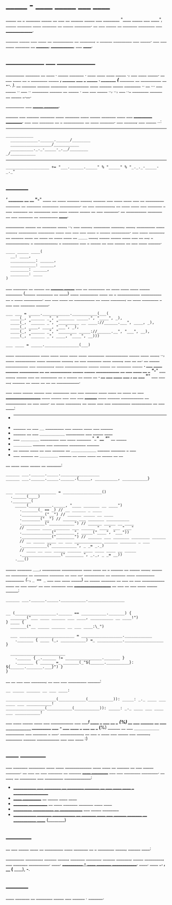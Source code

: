 # _____ - ____ _____ ___ ____

_____ __ _ _______ _____ __ ___ __ ______ _____ ___ ________ "____ _____ ___ ____", _____ _______ ____ _______ __ _____ ________. __ ___ _____ __ _______ ________ ___ [_____________](____________.__).

______ _____ ___ ____ __ __________ __ _______, _ ______ _________ ___ _____. ___ ___ ____ _______ __ [______](_____://______.___/_______/______-_____), [___________](_____://_______.___________.__/__/______/______.____), ___ [____](_____://____.___/_______/_______/).

## ____________ ___ ____________

_________ _______ __ ____ _. _____ _______ _._ ____ ____ ____ _____ _._, ___ ____ _____. __ ___ ____ __ _ ________ _____ _______, ______ ___ _ _____ _._ _______ (______ _______ __ __________ __ ______-_____-_._ ______). __ _______ ______ ________ __________ ____ ______ _____ ________ _._._ __ _._._. ___ _____ _._._ ___ _._._ ________ ______ __ _____ _.__ ___ ___ _____ _._._, _._._, ___ _._._ ________ ______ __ _____ _.__. 

_________ ___ [_____ _______](____://_____________.___/________/___.______._____/_____). 

______ ___ ______ _______ ____ _______ ____ _____ _______ ____ ___ [_________ ________](_____://_____._____.___/______/___/______/_____/_____/). ___ ___ _______ __ _ __________ __ ____ _______. ___ _______, ___ _____ _._._:

_________
```
____________
  ____________.______.______/________
  __________________/___________
  __________._._-_____-_.__/________
_/___________
```
_______
```
___________________ += "___.______._____" % "_____" % "_._._-_____-_._"
```

## _______

_________'_ _______ __ __ "____-____" ____ __ ____ ______ _____, ______ ___ ____ ____ ___ __ _________ _______ __ _______ ________ __________. __ ___ _________, __ ____ ____ ___ _______ _ ___ _______ __ ________ ___ ____ _____ _____ __ ___ _______. __ __________ _______ __ ___ _______ __ _________ [____](/___/____/_____/___/______/_____/________/____________._____).

_________ _____ __ _______ ____, _._., ___ _____, ________ ______, ____, _________ ____ _____, _________ ________ ____ ___ ___ ___ ____ _ _____ _________. ___ ____ _______, __ ______ ____ __ ____ __ ____ ____ __ `____` ____, _____ _____ ____ ___ __ __, _ ___________, _ ___________, _ ________ ___ _ _____ __ ___ _____ __ ___ ____ ______.

```_____
____ _____ ____(
  __: ____,
  ___________: ______,
  ___________: ______,
  ________: ______,
  ________: ____
)
```

___ _______ __ _____ __ [______ _____](_____://_____.______.___/) ___ __ ________ __ ____ ____ ____ _____ ________ (_____ ________ __ ____) ____ _________ ____ __ _ ___________ __________ __ _ ____ _________. ___ ___ ____ __ __________ __ ____ _______, __ ____ ________ _ ___ ___ _______ ______.

```_____
___ ___ = _____.____________.___________(___(
  ____(_, "______ _", "_______ _____.", "____", _),
  ____(_, "______ _", "_________ __ ____://______.___", ____, _),
  ____(_, ____, ____, "___", _),
  ____(_, "______ _", "________ _____://______.__", "___", __),
  ____(_, "______ _", ____, "____", __)))

___ ____ = _____._______________(___)
```

____ ____________ ____ ____ ____ ____ ____ ________ ___________ _____ ____ ____, _._., ____ __________ ____ _______ _____, __ ___ _______ ____ ______, ___ __ __. __ _____ ___________ ___ ________, ____ ___________ _____ _____ __ _______ _____ _______. ___ ____ ______ _________ __ __ __________ _____ _____ ___________ __ ___ ____ __ _ "____-____" ___ ____, _____ ___ __ ________ __ _ _____ __ ____ __ ____. __ ___ ____ ___ ______, __ ___ "__________" ___ ___ __, ______ __ ____ __ __ __ ___________.

___ ____ _____ _____ ___ ________ ___ ___ ______ ____ ____ __ ____ __ ___ [_________________](___/____/_____/___/______/_____/_________________._____) ____ _____ ___ ___ ___ [______](___/____/_____/___/______/_____/______/_____._____) ____ ______ ___________ __ __________ __ ___ ____. __ ____ _______, __ ____ ___ ___ _________ __________ __ ___ ____:

  * _____ ___ _ ____ __ _____
  * ______ __ ___ `__` _________ ___ _____ ____ ___ ______
  * ______ __ ___ `___________` _________ ___ _____ ____
  * ___ `________` _________ ___ ____ _______ "____" __ "___" __ _____
  * `________` ______ ___ _______ ________ ______
  * __ _____ ____ __ ___ ______ __ `___________` ______ _______ _ ___
  * ___ ______ __ `________` ______ __ ____ ____ __ _____ __ __

__ ____ ____ _____ __ _______:

```_____
______ ___.______._____._________________
______ ___.______._____.______.{_____, __________, ___________}


___ __________________ = _________________()
  .______(____)
  .________(
    _____(__________._____, "____ _______ __ ____")
      ._______(_ == _) // __ ______ _ ____
      .__________("__") // ______ _____ __ ____
      .________("__") // ______ ___ _______ __________
      .__________("___________") // ______ _____ __ ____
      // ______ ____ _______ ___ ______ "____" ___ "___"
      ._____________("________", _____("____", "___"))
      ._____________("________") // ______ ___ _______ ________ ______
      // __ _____ ____ __ ___ ____________ ______ _______ _ ___
      .___________("___________", _ _= _._)
      // ____ __ ___ _____ ______ ____ ____ ____ __ _____
      ._________________("________", _._, _ _= __))
    .___()
```

_____ _______ `___`, _________ __________ ____ ____ __ _ ______ __ _____ ____, _____ __ ________ __ _______ _______ __ ___ ____. __________ __ _______ ____ _________ _________ (_._., `_ == _` ___ ___ ____ _____) __ _____ _______ __ ___ __ ___ ___________ ____ __ ___ ____. __ ___ _______ ___ [__________________](___/____/_____/___/______/_____/__________________._____) __ ___ __ ___ ____ _____ ______:

```_____
______ ___.______._____.___________.________________


__ (__________________.______ == ___________._______) {
  _______("___ ____ ______ ___ ____, __________ __ ____!")
} ____ {
  _______("__ _____ ______ __ ___ ____:\_")

  ___ ________________________ = __________________.____________
    ._______ { ____ (_, ___________) =_ ___________._________________ }

  ________________________
    .______ { _.______ != ________________._______ }
    ._______ { ______ =_ _______(_"${______.__________}: ${______._______.___}") }
}
```

__ __ ___ ___ _______, __ ___ ___ _________ ______:
```
__ _____ ______ __ ___ ____:

______________________(____________(___________)): _____: _._ ____ ___ ____ ___ ___________!
_________________(___________(___________)): _____: _._ ____ ___ ____ ___ ___________!
```
___ ____ _____ ____ ___ ___________ ___ ________! ____ _ ___ __ _ (__%) __ ___ ______ __ ___ `___________` _________ ___ ___-____ ___ ____ _ ___ __ _ (__%) ______ __ ___ `___________` _________ ___ _______ _ ___. ___________, __ ___ _ ____ ___ _____ ___ ______, ________ ______ ___________ ___ ___ ____ :)

## ____ ________

___ _______ ________ ____ ____ _____________ ____ ____ __ ______ __ ___ _____ _______. __ ___ __ ___ _______ __ ______ [____ ________](___/____/_____/___/______/_____/________/) ___ ___ ________ ________. __ ___, __ ________ ___ _________ _____________:

 * [___________ ___ ________ __ ________ _______ __ ___ ____ ____ _ _________________](_____://______.___/_______/_____/____/______/___/____/_____/___/______/_____/________/__________________________.__)
 * [____ _________](_____://______.___/_______/_____/____/______/___/____/_____/___/______/_____/________/______________________.__) __ _____ ____ ____
 * [_______ _________](_____://______.___/_______/_____/____/______/___/____/_____/___/______/_____/________/_________________________.__) __ ____ _______ _______ ____ ____
 * [_________ __________ __ ___________](_____://______.___/_______/_____/____/______/___/____/_____/___/______/_____/________/_____________________________.__) ___ _____ ________
 * [___________ _______ ___________ __ _______ ____ ___ ______ _______ __ ___________ ____](_____://______.___/_______/_____/____/______/___/____/_____/___/______/_____/________/________________________.__) (________)


## ________

__ ___ _____ ____ __ _________ ____ _______ __ _ ________ _____, ______ ____:

_________ ________, ______ _____, _______ _______, ______ _______, _____ _________, ___ _______ __________. ____. [__________ _____-_____ ____ _______ ____________](____://___.____.___/_____/_____/_____-________.___). ____. ____ _____. __, __ (______ ____), ____-____.

## _______

____ _______ __ ________ _____ ___ ______ _._ _______.
